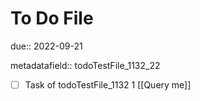 # To Do File

due:: 2022-09-21

metadatafield:: todoTestFile_1132_22

- [ ] Task of todoTestFile_1132 1 [[Query me]]
